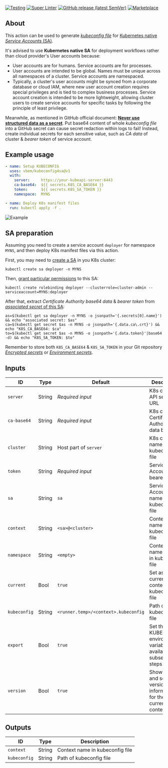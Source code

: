 [![Testing](https://github.com/vbem/kubeconfig4sa/actions/workflows/test.yml/badge.svg)](https://github.com/vbem/kubeconfig4sa/actions/workflows/test.yml)
[![Super Linter](https://github.com/vbem/kubeconfig4sa/actions/workflows/linter.yml/badge.svg)](https://github.com/vbem/kubeconfig4sa/actions/workflows/linter.yml)
[![GitHub release (latest SemVer)](https://img.shields.io/github/v/release/vbem/kubeconfig4sa?label=Release&logo=github)](https://github.com/vbem/kubeconfig4sa/releases)
[![Marketplace](https://img.shields.io/badge/GitHub%20Actions-Marketplace-blue?logo=github)](https://github.com/marketplace/actions/kubeconfig-for-service-account-sa)

## About

This action can be used to generate [*kubeconfig file*](https://kubernetes.io/docs/concepts/configuration/organize-cluster-access-kubeconfig/) for [Kubernetes native *Service Accounts* (SA)](https://kubernetes.io/docs/reference/access-authn-authz/service-accounts-admin/).

It's advised to use **Kubernetes native SA** for deployment workflows rather than cloud provider's User accounts because:
- User accounts are for humans. Service accounts are for processes.
- User accounts are intended to be global. Names must be unique across all namespaces of a cluster. Service accounts are namespaced.
- Typically, a cluster's user accounts might be synced from a corporate database or cloud IAM, where new user account creation requires special privileges and is tied to complex business processes. Service account creation is intended to be more lightweight, allowing cluster users to create service accounts for specific tasks by following the principle of least privilege.

Meanwhile, as mentioned in GitHub official document: [**Never use structured data as a secret**](https://docs.github.com/en/actions/security-guides/security-hardening-for-github-actions#using-secrets). Put base64 content of whole *kubeconfig file* into a GitHub secret can cause secret redaction within logs to fail! Instead, create individual secrets for each sensitive value, such as *CA data* of cluster & *bearer token* of service account.

## Example usage

```yaml
- name: Setup KUBECONFIG
  uses: vbem/kubeconfig4sa@v1
  with:
    server:     https://your-kubeapi-server:6443
    ca-base64:  ${{ secrets.K8S_CA_BASE64 }}
    token:      ${{ secrets.K8S_SA_TOKEN }}
    namespace:  MYNS

- name: Deploy K8s manifest files
  run: kubectl apply -f .
```

![Example](https://repository-images.githubusercontent.com/476765075/c8bf8e19-72f4-4904-b820-200b2b474d0d "vbem/kubeconfig4sa")

## SA preparation

Assuming you need to create a service account `deployer` for namespace `MYNS`, and then deploy K8s manifest files via this action.

First, you may need to [create a SA](https://kubernetes.io/docs/reference/access-authn-authz/authentication/#service-account-tokens) in you K8s cluster:
```shell
kubectl create sa deployer -n MYNS
```

Then, [grant particular permissions](https://kubernetes.io/docs/reference/access-authn-authz/rbac/#service-account-permissions) to this SA:
```shell
kubectl create rolebinding deployer --clusterrole=cluster-admin --serviceaccount=MYNS:deployer
```

After that, extract *Certificate Authority base64 data* & *bearer token* from [*associated secret* of this SA](https://kubernetes.io/docs/reference/access-authn-authz/authentication/#service-account-tokens):
```shell
as=$(kubectl get sa deployer -n MYNS -o jsonpath='{.secrets[0].name}') && echo "associated secret: $as"
ca=$(kubectl get secret $as -n MYNS -o jsonpath='{.data.ca\.crt}') && echo "K8S_CA_BASE64: $ca"
to=$(kubectl get secret $as -n MYNS -o jsonpath='{.data.token}'|base64 -d) && echo "K8S_SA_TOKEN: $to"
```

Remember to store both `K8S_CA_BASE64` & `K8S_SA_TOKEN` in your Git repository [*Encrypted secrets*](https://docs.github.com/en/actions/security-guides/encrypted-secrets) or [*Environment secrets*](https://docs.github.com/en/actions/deployment/targeting-different-environments/using-environments-for-deployment#environment-secrets).

## Inputs

ID | Type | Default | Description
--- | --- | --- | ---
`server` | String | *Required input* | K8s cluster API server URL
`ca-base64` | String  | *Required input* | K8s cluster Certificate Authority data base64
`cluster` | String | Host part of `server` | K8s cluster name in kubeconfig file
`token` | String | *Required input* | Service Account bearer token
`sa` | String | `sa` | Service Account name in kubeconfig file
`context` | String | `<sa>@<cluster>` | Context name in kubeconfig file
`namespace` | String | `<empty>` | Context namespace in kubeconfig file
`current` | Bool | `true` | Set as current-context in kubeconfig file
`kubeconfig` | String | `<runner.temp>/<context>.kubeconfig` | Path of kubeconfig file
`export` | Bool | `true` | Set the KUBECONFIG environment variable available to subsequent steps
`version` | Bool | `true` | Show client and server version information for the current context

## Outputs

ID | Type | Description
--- | --- | ---
`context` | String | Context name in kubeconfig file
`kubeconfig` | String | Path of kubeconfig file
